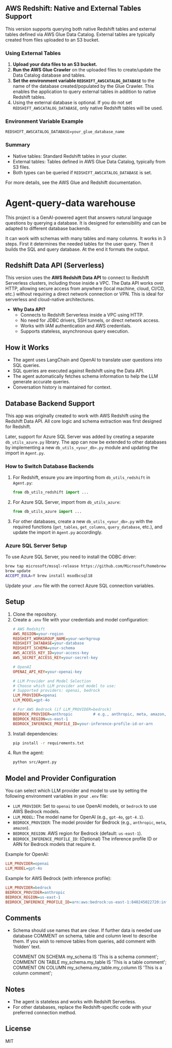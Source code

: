 ## AWS Redshift: Native and External Tables Support

This version supports querying both native Redshift tables and external tables defined via AWS Glue Data Catalog. External tables are typically created from files uploaded to an S3 bucket.

### Using External Tables

1. **Upload your data files to an S3 bucket.**
2. **Run the AWS Glue Crawler** on the uploaded files to create/update the Data Catalog database and tables.
3. **Set the environment variable `REDSHIFT_AWSCATALOG_DATABASE`** to the name of the database created/populated by the Glue Crawler. This enables the application to query external tables in addition to native Redshift tables.
4. Using the external database is optional. If you do not set `REDSHIFT_AWSCATALOG_DATABASE`, only native Redshift tables will be used.

### Environment Variable Example

```
REDSHIFT_AWSCATALOG_DATABASE=your_glue_database_name
```

### Summary

- Native tables: Standard Redshift tables in your cluster.
- External tables: Tables defined in AWS Glue Data Catalog, typically from S3 files.
- Both types can be queried if `REDSHIFT_AWSCATALOG_DATABASE` is set.

For more details, see the AWS Glue and Redshift documentation.
# Agent-query-data warehouse

This project is a GenAI-powered agent that answers natural language questions by querying a database. It is designed for extensibility and can be adapted to different database backends.

It can work with schemas with many tables and many columns. It works in 3 steps. First it determines the needed tables for the user query. Then it builds the SQL and query database. At the end it formats the output.

## Redshift Data API (Serverless)

This version uses the **AWS Redshift Data API** to connect to Redshift Serverless clusters, including those inside a VPC. The Data API works over HTTP, allowing secure access from anywhere (local machine, cloud, CI/CD, etc.) without requiring a direct network connection or VPN. This is ideal for serverless and cloud-native architectures.

- **Why Data API?**
  - Connects to Redshift Serverless inside a VPC using HTTP.
  - No need for JDBC drivers, SSH tunnels, or direct network access.
  - Works with IAM authentication and AWS credentials.
  - Supports stateless, asynchronous query execution.

## How it Works
- The agent uses LangChain and OpenAI to translate user questions into SQL queries.
- SQL queries are executed against Redshift using the Data API.
- The agent automatically fetches schema information to help the LLM generate accurate queries.
- Conversation history is maintained for context.


## Database Backend Support

This app was originally created to work with AWS Redshift using the Redshift Data API. All core logic and schema extraction was first designed for Redshift.

Later, support for Azure SQL Server was added by creating a separate `db_utils_azure.py` library. The app can now be extended to other databases by implementing a new `db_utils_<your_db>.py` module and updating the import in `Agent.py`.

### How to Switch Database Backends

1. For Redshift, ensure you are importing from `db_utils_redshift` in `Agent.py`:
   ```python
   from db_utils_redshift import ...
   ```

2. For Azure SQL Server, import from `db_utils_azure`:
   ```python
   from db_utils_azure import ...
   ```

3. For other databases, create a new `db_utils_<your_db>.py` with the required functions (`get_tables`, `get_columns`, `query_database`, etc.), and update the import in `Agent.py` accordingly.

### Azure SQL Server Setup

To use Azure SQL Server, you need to install the ODBC driver:
```sh
brew tap microsoft/mssql-release https://github.com/Microsoft/homebrew-mssql-release
brew update
ACCEPT_EULA=Y brew install msodbcsql18
```

Update your `.env` file with the correct Azure SQL connection variables.


## Setup
1. Clone the repository.
2. Create a `.env` file with your credentials and model configuration:
   ```ini
   # AWS Redshift
   AWS_REGION=your-region
   REDSHIFT_WORKGROUP_NAME=your-workgroup
   REDSHIFT_DATABASE=your-database
   REDSHIFT_SCHEMA=your-schema
   AWS_ACCESS_KEY_ID=your-access-key
   AWS_SECRET_ACCESS_KEY=your-secret-key

   # OpenAI
   OPENAI_API_KEY=your-openai-key

   # LLM Provider and Model Selection
   # Choose which LLM provider and model to use:
   # Supported providers: openai, bedrock
   LLM_PROVIDER=openai
   LLM_MODEL=gpt-4o

   # For AWS Bedrock (if LLM_PROVIDER=bedrock)
   BEDROCK_PROVIDER=anthropic         # e.g., anthropic, meta, amazon, etc.
   BEDROCK_REGION=us-east-1
   BEDROCK_INFERENCE_PROFILE_ID=your-inference-profile-id-or-arn
   ```
3. Install dependencies:
   ```sh
   pip install -r requirements.txt
   ```
4. Run the agent:
   ```sh
   python src/Agent.py
   ```


## Model and Provider Configuration

You can select which LLM provider and model to use by setting the following environment variables in your `.env` file:

- `LLM_PROVIDER`: Set to `openai` to use OpenAI models, or `bedrock` to use AWS Bedrock models.
- `LLM_MODEL`: The model name for OpenAI (e.g., `gpt-4o`, `gpt-4.1`).
- `BEDROCK_PROVIDER`: The model provider for Bedrock (e.g., `anthropic`, `meta`, `amazon`).
- `BEDROCK_REGION`: AWS region for Bedrock (default: `us-east-1`).
- `BEDROCK_INFERENCE_PROFILE_ID`: (Optional) The inference profile ID or ARN for Bedrock models that require it.

Example for OpenAI:
```ini
LLM_PROVIDER=openai
LLM_MODEL=gpt-4o
```

Example for AWS Bedrock (with inference profile):
```ini
LLM_PROVIDER=bedrock
BEDROCK_PROVIDER=anthropic
BEDROCK_REGION=us-east-1
BEDROCK_INFERENCE_PROFILE_ID=arn:aws:bedrock:us-east-1:840245022720:inference-profile/us.anthropic.claude-3-5-sonnet-20241022-v2:0
```

## Comments
- Schema should use names that are clear. If further data is needed use database COMMENT on schema, table and column level to describe them. If you wish to remove tables from queries, add comment with 'hidden' text.

   COMMENT ON SCHEMA my_schema IS 'This is a schema comment';
   COMMENT ON TABLE my_schema.my_table IS 'This is a table comment';
   COMMENT ON COLUMN my_schema.my_table.my_column IS 'This is a column comment';

## Notes
- The agent is stateless and works with Redshift Serverless.
- For other databases, replace the Redshift-specific code with your preferred connection method.

## License
MIT
